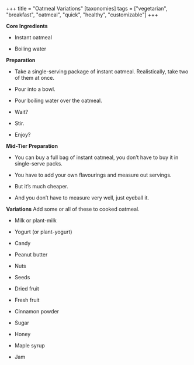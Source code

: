 +++
title = "Oatmeal Variations"
[taxonomies]
tags = ["vegetarian", "breakfast", "oatmeal", "quick", "healthy", "customizable"]
+++

**Core Ingredients**

- Instant oatmeal

- Boiling water

**Preparation**

- Take a single-serving package of instant oatmeal. Realistically, take two
  of them at once.

- Pour into a bowl.

- Pour boiling water over the oatmeal.

- Wait?

- Stir.

- Enjoy?

**Mid-Tier Preparation**

- You can buy a full bag of instant oatmeal, you don’t have to buy it in
  single-serve packs.

- You have to add your own flavourings and measure out servings.

- But it’s much cheaper.

- And you don’t have to measure very well, just eyeball it.

**Variations**
Add some or all of these to cooked oatmeal.

- Milk or plant-milk

- Yogurt (or plant-yogurt)

- Candy

- Peanut butter

- Nuts

- Seeds

- Dried fruit

- Fresh fruit

- Cinnamon powder

- Sugar

- Honey

- Maple syrup

- Jam
